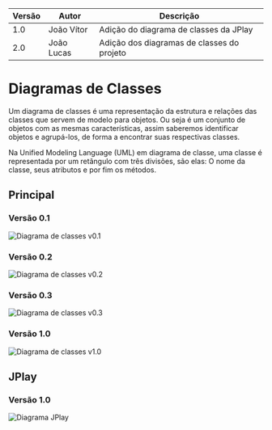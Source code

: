 |Versão|Autor|Descrição|
|------|-----|---------|
|1.0|João Vítor|Adição do diagrama de classes da JPlay|
|2.0|João Lucas|Adição dos diagramas de classes do projeto|

# Diagramas de Classes
 
 Um diagrama de classes é uma representação da estrutura e relações das classes que servem de modelo para objetos. Ou seja é um conjunto de objetos com as mesmas características, assim saberemos identificar objetos e agrupá-los, de forma a encontrar suas respectivas classes. 
 
 Na Unified Modeling Language (UML) em diagrama de classe, uma classe é representada por um retângulo com três divisões, são elas: O nome da classe, seus atributos e por fim os métodos.
 

## Principal

### Versão 0.1

![Diagrama de classes v0.1](https://i.imgur.com/2sReFrS.png)

### Versão 0.2

![Diagrama de classes v0.2](https://i.imgur.com/ajvguwx.png)

### Versão 0.3

![Diagrama de classes v0.3](https://i.imgur.com/9p1ZKn4.png)

### Versão 1.0

![Diagrama de classes v1.0](https://i.imgur.com/TafcaHw.png)

## JPlay

### Versão 1.0

![Diagrama JPlay](https://i.imgur.com/Aoflhxh.jpg)

